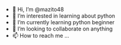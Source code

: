 - 👋 Hi, I’m @mazito48
- 👀 I’m interested in learning about python
- 🌱 I’m currently learning python beginner
- 💞️ I’m looking to collaborate on anything
- 📫 How to reach me ...

<!---
mazito48/mazito48 is a ✨ special ✨ repository because its `README.md` (this file) appears on your GitHub profile.
You can click the Preview link to take a look at your changes.
--->
